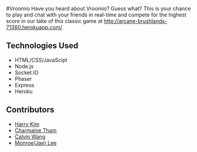 #Vroomio
Have you heard about Vroomio? Guess what? This is your chance to play and chat with your friends in real-time and compete for the highest score in our take of this classic game at http://arcane-brushlands-71360.herokuapp.com/

## Technologies Used

- HTML/CSS/JavaScipt
- Node.js
- Socket.IO
- Phaser
- Express
- Heroku


## Contributors

- <a href="https://github.com/Harrykim">Harry Kim </a>
- <a href="https://github.com/charmainetham">Charmaine Tham</a>
- <a href="https://github.com/Lithosphere">Calvin Wang</a>
- <a href="https://github.com/blueskywithachanceofflyingpigs">Monroe(Jae) Lee</a>
